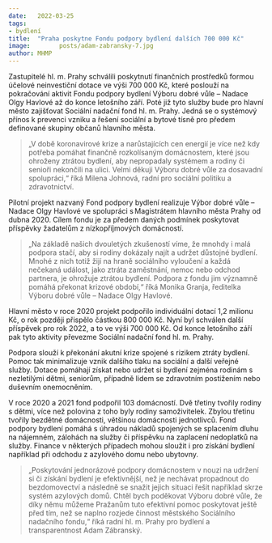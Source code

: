```yaml
---
date:   2022-03-25
tags:  
- bydlení
title:  "Praha poskytne Fondu podpory bydlení dalších 700 000 Kč"
image: 	      posts/adam-zabransky-7.jpg
author: MHMP
---
```


Zastupitelé hl. m. Prahy schválili poskytnutí finančních prostředků formou účelové neinvestiční dotace ve výši 700 000 Kč, které poslouží na pokračování aktivit Fondu podpory bydlení Výboru dobré vůle – Nadace Olgy Havlové až do konce letošního září. Poté již tyto služby bude pro hlavní město zajišťovat Sociální nadační fond hl. m. Prahy. Jedná se o systémový přínos k prevenci vzniku a řešení sociální a bytové tísně pro předem definované skupiny občanů hlavního města.

> „V době koronavirové krize a narůstajících cen energií je více než kdy potřeba pomáhat finančně rozkolísaným domácnostem, které jsou ohroženy ztrátou bydlení, aby nepropadaly systémem a rodiny či senioři nekončili na ulici. Velmi děkuji Výboru dobré vůle za dosavadní spolupráci,“ říká Milena Johnová, radní pro sociální politiku a zdravotnictví.

Pilotní projekt nazvaný Fond podpory bydlení realizuje Výbor dobré vůle – Nadace Olgy Havlové ve spolupráci s Magistrátem hlavního města Prahy od dubna 2020. Cílem fondu je za předem daných podmínek poskytovat příspěvky žadatelům z nízkopříjmových domácností.

> „Na základě našich dvouletých zkušeností víme, že mnohdy i malá podpora stačí, aby si rodiny dokázaly najít a udržet důstojné bydlení. Mnohé z nich totiž žijí na hraně sociálního vyloučení a každá nečekaná událost, jako ztráta zaměstnání, nemoc nebo odchod partnera, je ohrožuje ztrátou bydlení. Podpora z fondu jim významně pomáhá překonat krizové období,“ říká Monika Granja, ředitelka Výboru dobré vůle – Nadace Olgy Havlové.

Hlavní město v roce 2020 projekt podpořilo individuální dotací 1,2 milionu Kč, o rok později přispělo částkou 800 000 Kč. Nyní byl schválen další příspěvek pro rok 2022, a to ve výši 700 000 Kč. Od konce letošního září pak tyto aktivity převezme Sociální nadační fond hl. m. Prahy.

Podpora slouží k překonání akutní krize spojené s rizikem ztráty bydlení. Pomoc tak minimalizuje vznik dalšího tlaku na sociální a další veřejné služby. Dotace pomáhají získat nebo udržet si bydlení zejména rodinám s nezletilými dětmi, seniorům, případně lidem se zdravotním postižením nebo duševním onemocněním.

V roce 2020 a 2021 fond podpořil 103 domácností. Dvě třetiny tvořily rodiny s dětmi, více než polovina z toho byly rodiny samoživitelek. Zbylou třetinu tvořily bezdětné domácnosti, většinou domácnosti jednotlivců. Fond podpory bydlení pomáhá s úhradou nákladů spojených se splacením dluhu na nájemném, zálohách na služby či příspěvku na zaplacení nedoplatků na služby. Finance v některých případech mohou sloužit i pro získání bydlení například při odchodu z azylového domu nebo ubytovny.

> „Poskytování jednorázové podpory domácnostem v nouzi na udržení si či získání bydlení je efektivnější, než je nechávat propadnout do bezdomovectví a následně se snažit jejich situaci řešit například skrze systém azylových domů. Chtěl bych poděkovat Výboru dobré vůle, že díky němu můžeme Pražanům tuto efektivní pomoc poskytovat ještě před tím, než se naplno rozjede činnost městského Sociálního nadačního fondu,“ říká radní hl. m. Prahy pro bydlení a transparentnost Adam Zábranský.
